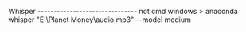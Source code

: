 Whisper -------------------------------
not cmd
windows > anaconda
whisper "E:\\Planet Money\\audio.mp3" --model medium